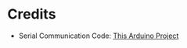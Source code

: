 # Credits

- Serial Communication Code: [This Arduino Project](https://projecthub.arduino.cc/ansh2919/serial-communication-between-python-and-arduino-663756)
